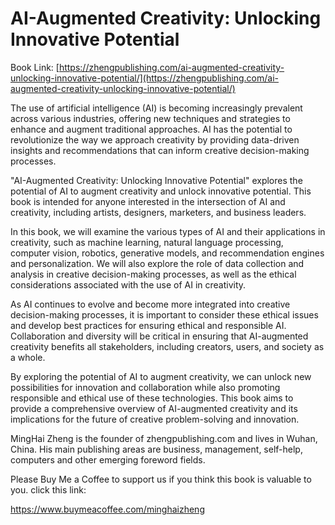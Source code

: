 # AI-Augmented Creativity: Unlocking Innovative Potential

Book Link: [https://zhengpublishing.com/ai-augmented-creativity-unlocking-innovative-potential/](https://zhengpublishing.com/ai-augmented-creativity-unlocking-innovative-potential/)

The use of artificial intelligence (AI) is becoming increasingly prevalent across various industries, offering new techniques and strategies to enhance and augment traditional approaches. AI has the potential to revolutionize the way we approach creativity by providing data-driven insights and recommendations that can inform creative decision-making processes.

"AI-Augmented Creativity: Unlocking Innovative Potential" explores the potential of AI to augment creativity and unlock innovative potential. This book is intended for anyone interested in the intersection of AI and creativity, including artists, designers, marketers, and business leaders.

In this book, we will examine the various types of AI and their applications in creativity, such as machine learning, natural language processing, computer vision, robotics, generative models, and recommendation engines and personalization. We will also explore the role of data collection and analysis in creative decision-making processes, as well as the ethical considerations associated with the use of AI in creativity.

As AI continues to evolve and become more integrated into creative decision-making processes, it is important to consider these ethical issues and develop best practices for ensuring ethical and responsible AI. Collaboration and diversity will be critical in ensuring that AI-augmented creativity benefits all stakeholders, including creators, users, and society as a whole.

By exploring the potential of AI to augment creativity, we can unlock new possibilities for innovation and collaboration while also promoting responsible and ethical use of these technologies. This book aims to provide a comprehensive overview of AI-augmented creativity and its implications for the future of creative problem-solving and innovation.

MingHai Zheng is the founder of zhengpublishing.com and lives in Wuhan, China. His main publishing areas are business, management, self-help, computers and other emerging foreword fields.

Please Buy Me a Coffee to support us if you think this book is valuable to you. click this link:

https://www.buymeacoffee.com/minghaizheng
